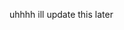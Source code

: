 uhhhh ill update this later

<!---
sanange/sanange is a ✨ special ✨ repository because its `README.md` (this file) appears on your GitHub profile.
You can click the Preview link to take a look at your changes.
--->
